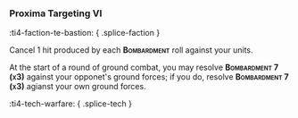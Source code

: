 ### **Proxima Targeting VI**
:ti4-faction-te-bastion:
{ .splice-faction }

Cancel 1 hit produced by each <span style="font-variant:small-caps;">**Bombardment**</span> roll against your units.

At the start of a round of ground combat, you may resolve <span style="font-variant:small-caps;">**Bombardment 7 (x3)**</span> against your opponet's ground forces; if you do, resolve <span style="font-variant:small-caps;">**Bombardment 7 (x3)**</span> agianst your own ground forces.

:ti4-tech-warfare:
{ .splice-tech }
